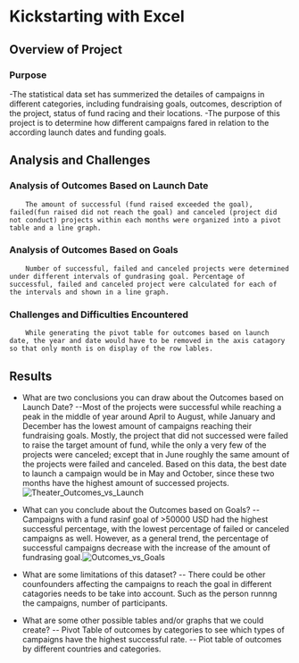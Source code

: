 # Kickstarting with Excel

## Overview of Project
    
### Purpose
-The statistical data set has summerized the detailes of campaigns in different categories, including fundraising goals, outcomes, description of the project, status of fund racing and their locations. 
-The purpose of this project is to determine how different campaigns fared in relation to the according launch dates and funding goals.

## Analysis and Challenges

### Analysis of Outcomes Based on Launch Date
        The amount of successful (fund raised exceeded the goal), failed(fun raised did not reach the goal) and canceled (project did not conduct) projects within each months were organized into a pivot table and a line graph.
### Analysis of Outcomes Based on Goals
        Number of successful, failed and canceled projects were determined under different intervals of gundrasing goal. Percentage of successful, failed and canceled project were calculated for each of the intervals and shown in a line graph.
### Challenges and Difficulties Encountered
        While generating the pivot table for outcomes based on launch date, the year and date would have to be removed in the axis catagory so that only month is on display of the row lables.
## Results

- What are two conclusions you can draw about the Outcomes based on Launch Date?
    --Most of the projects were successful while reaching a peak in the middle of year around April to August, while January and December has the lowest amount of campaigns reaching their fundraising goals. Mostly, the project that did not successed were failed to raise the target amount of fund, while the only a very few of the projects were canceled; except that in June roughly the same amount of the projects were failed and canceled. Based on this data, the best date to launch a campaign would be in May and October, since these two months have the highest amount of successed projects.![Theater_Outcomes_vs_Launch](https://user-images.githubusercontent.com/100896537/158046197-73f29fad-c6cd-450c-9986-5ace13ad0080.png)

- What can you conclude about the Outcomes based on Goals?
    -- Campaigns with a fund rasinf goal of >50000 USD had the highest successful percentage, with the lowest percentage of failed or canceled campaigns as well. However, as a general trend, the percentage of successful campaigns decrease with the increase of the amount of fundrasing goal.![Outcomes_vs_Goals](https://user-images.githubusercontent.com/100896537/158046200-3ca14024-9dad-4242-a482-c26aa9705554.png)

- What are some limitations of this dataset?
    -- There could be other counfounders affecting the campaigns to reach the goal in different catagories needs to be take into account. Such as the person runnng the campaigns, number of participants.
- What are some other possible tables and/or graphs that we could create?
    -- Pivot Table of outcomes by categories
 to see which types of campaigns have the highest successful rate.
    -- Piot table of outcomes by different countries and categories. 
